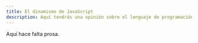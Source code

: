 ```yaml
---
title: El dinamismo de JavaScript
description: Aquí tendrás una opinión sobre el lenguaje de programación JavaScript.
---
```


Aquí hace falta prosa.